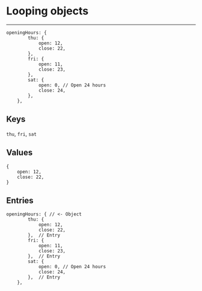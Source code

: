 # Looping objects

---

```JS
openingHours: {
        thu: {
            open: 12,
            close: 22,
        },
        fri: {
            open: 11,
            close: 23,
        },
        sat: {
            open: 0, // Open 24 hours
            close: 24,
        },
    },
```

## Keys

`thu`, `fri`, `sat`

## Values

```JS
{
    open: 12,
    close: 22,
}
```

## Entries

```JS
openingHours: { // <- Object
        thu: {
            open: 12,
            close: 22,
        },  // Entry
        fri: {
            open: 11,
            close: 23,
        },  // Entry
        sat: {
            open: 0, // Open 24 hours
            close: 24,
        },  // Entry
    },
```

